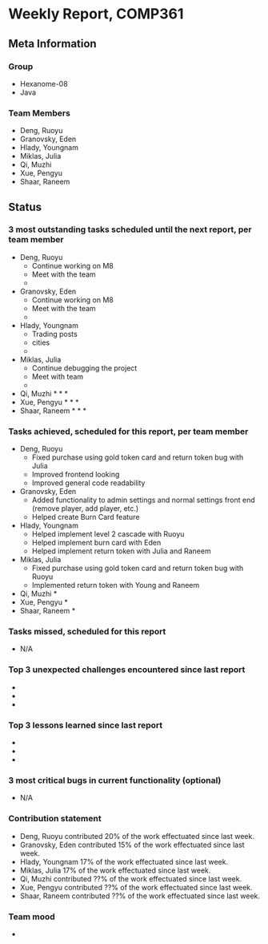 # Weekly Report, COMP361

## Meta Information

### Group

 * Hexanome-08
 * Java

### Team Members

 * Deng, Ruoyu
 * Granovsky, Eden
 * Hlady, Youngnam
 * Miklas, Julia
 * Qi, Muzhi
 * Xue, Pengyu
 * Shaar, Raneem

## Status

### 3 most outstanding tasks scheduled until the next report, per team member

 * Deng, Ruoyu
    * Continue working on M8
    * Meet with the team
    * 
 * Granovsky, Eden
    * Continue working on M8
    * Meet with the team
    * 
 * Hlady, Youngnam
    * Trading posts
    * cities
    * 
 * Miklas, Julia
    * Continue debugging the project
    * Meet with team
    * 
 * Qi, Muzhi
    * 
    * 
    * 
 * Xue, Pengyu
    * 
    * 
    * 
 * Shaar, Raneem
    * 
    * 
    *  

### Tasks achieved, scheduled for this report, per team member

 * Deng, Ruoyu
    * Fixed purchase using gold token card and return token bug with Julia
    * Improved frontend looking
    * Improved general code readability
 * Granovsky, Eden
    * Added functionality to admin settings and normal settings front end (remove player, add player, etc.)
    * Helped create Burn Card feature
 * Hlady, Youngnam
    * Helped implement level 2 cascade with Ruoyu
    * Helped implement burn card with Eden
    * Helped implement return token with Julia and Raneem
 * Miklas, Julia
    * Fixed purchase using gold token card and return token bug with Ruoyu
    * Implemented return token with Young and Raneem
 * Qi, Muzhi
    *
 * Xue, Pengyu
    * 
 * Shaar, Raneem
    *

### Tasks missed, scheduled for this report

 * N/A

### Top 3 unexpected challenges encountered since last report

  * 
  * 
  * 

### Top 3 lessons learned since last report

  * 
  * 
  * 

### 3 most critical bugs in current functionality (optional)

  * N/A

### Contribution statement

 * Deng, Ruoyu contributed 20% of the work effectuated since last week.
 * Granovsky, Eden contributed 15% of the work effectuated since last week.
 * Hlady, Youngnam 17% of the work effectuated since last week.
 * Miklas, Julia 17% of the work effectuated since last week.
 * Qi, Muzhi contributed ??% of the work effectuated since last week.
 * Xue, Pengyu contributed ??% of the work effectuated since last week.
 * Shaar, Raneem contributed ??% of the work effectuated since last week.

### Team mood

 *
